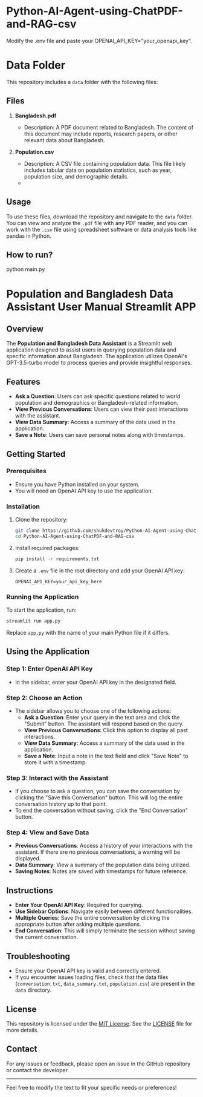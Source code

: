 # Python-AI-Agent-using-ChatPDF-and-RAG-csv

Modify the .env file and paste your OPENAI_API_KEY="your_openapi_key".

# Data Folder

This repository includes a `data` folder with the following files:

## Files

1. **Bangladesh.pdf**
   - Description: A PDF document related to Bangladesh. The content of this document may include reports, research papers, or other relevant data about Bangladesh.
   
2. **Population.csv**
   - Description: A CSV file containing population data. This file likely includes tabular data on population statistics, such as year, population size, and demographic details.
   - 
## Usage

To use these files, download the repository and navigate to the `data` folder. You can view and analyze the `.pdf` file with any PDF reader, and you can work with the `.csv` file using spreadsheet software or data analysis tools like pandas in Python.

## How to run?

python main.py

# Population and Bangladesh Data Assistant User Manual Streamlit APP

## Overview
The **Population and Bangladesh Data Assistant** is a Streamlit web application designed to assist users in querying population data and specific information about Bangladesh. The application utilizes OpenAI's GPT-3.5-turbo model to process queries and provide insightful responses.

## Features
- **Ask a Question**: Users can ask specific questions related to world population and demographics or Bangladesh-related information.
- **View Previous Conversations**: Users can view their past interactions with the assistant.
- **View Data Summary**: Access a summary of the data used in the application.
- **Save a Note**: Users can save personal notes along with timestamps.

## Getting Started

### Prerequisites
- Ensure you have Python installed on your system.
- You will need an OpenAI API key to use the application.

### Installation
1. Clone the repository:
   ```bash
   git clone https://github.com/shukdevtroy/Python-AI-Agent-using-ChatPDF-and-RAG-csv.git
   cd Python-AI-Agent-using-ChatPDF-and-RAG-csv
   ```

2. Install required packages:
   ```bash
   pip install -r requirements.txt
   ```

3. Create a `.env` file in the root directory and add your OpenAI API key:
   ```
   OPENAI_API_KEY=your_api_key_here
   ```

### Running the Application
To start the application, run:
```bash
streamlit run app.py
```
Replace `app.py` with the name of your main Python file if it differs.

## Using the Application

### Step 1: Enter OpenAI API Key
- In the sidebar, enter your OpenAI API key in the designated field.

### Step 2: Choose an Action
- The sidebar allows you to choose one of the following actions:
  - **Ask a Question**: Enter your query in the text area and click the "Submit" button. The assistant will respond based on the query.
  - **View Previous Conversations**: Click this option to display all past interactions.
  - **View Data Summary**: Access a summary of the data used in the application.
  - **Save a Note**: Input a note in the text field and click "Save Note" to store it with a timestamp.

### Step 3: Interact with the Assistant
- If you choose to ask a question, you can save the conversation by clicking the "Save this Conversation" button. This will log the entire conversation history up to that point.
- To end the conversation without saving, click the "End Conversation" button.

### Step 4: View and Save Data
- **Previous Conversations**: Access a history of your interactions with the assistant. If there are no previous conversations, a warning will be displayed.
- **Data Summary**: View a summary of the population data being utilized.
- **Saving Notes**: Notes are saved with timestamps for future reference.

## Instructions
- **Enter Your OpenAI API Key**: Required for querying.
- **Use Sidebar Options**: Navigate easily between different functionalities.
- **Multiple Queries**: Save the entire conversation by clicking the appropriate button after asking multiple questions.
- **End Conversation**: This will simply terminate the session without saving the current conversation.

## Troubleshooting
- Ensure your OpenAI API key is valid and correctly entered.
- If you encounter issues loading files, check that the data files (`conversation.txt`, `data_summary.txt`, `population.csv`) are present in the `data` directory.

## License

This repository is licensed under the [MIT License](LICENSE). See the [LICENSE](LICENSE) file for more details.

## Contact
For any issues or feedback, please open an issue in the GitHub repository or contact the developer.

---

Feel free to modify the text to fit your specific needs or preferences!





